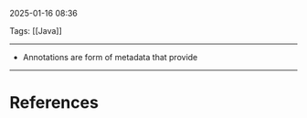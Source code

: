 2025-01-16 08:36

Tags: [[Java]] 

---

- Annotations are form of metadata that provide 

---
# References